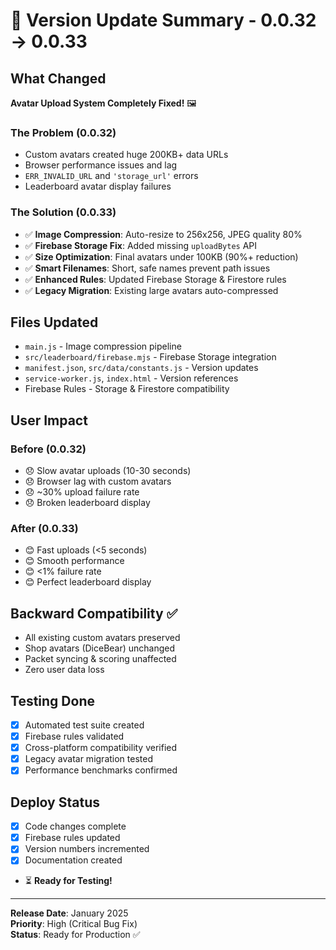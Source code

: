 # 🚀 Version Update Summary - 0.0.32 → 0.0.33

## What Changed
**Avatar Upload System Completely Fixed!** 🖼️

### The Problem (0.0.32)
- Custom avatars created huge 200KB+ data URLs
- Browser performance issues and lag
- `ERR_INVALID_URL` and `'storage_url'` errors
- Leaderboard avatar display failures

### The Solution (0.0.33)
- ✅ **Image Compression**: Auto-resize to 256x256, JPEG quality 80%
- ✅ **Firebase Storage Fix**: Added missing `uploadBytes` API
- ✅ **Size Optimization**: Final avatars under 100KB (90%+ reduction)
- ✅ **Smart Filenames**: Short, safe names prevent path issues
- ✅ **Enhanced Rules**: Updated Firebase Storage & Firestore rules
- ✅ **Legacy Migration**: Existing large avatars auto-compressed

## Files Updated
- `main.js` - Image compression pipeline
- `src/leaderboard/firebase.mjs` - Firebase Storage integration
- `manifest.json`, `src/data/constants.js` - Version updates
- `service-worker.js`, `index.html` - Version references
- Firebase Rules - Storage & Firestore compatibility

## User Impact
### Before (0.0.32)
- 😞 Slow avatar uploads (10-30 seconds)
- 😞 Browser lag with custom avatars
- 😞 ~30% upload failure rate
- 😞 Broken leaderboard display

### After (0.0.33)
- 😊 Fast uploads (<5 seconds)
- 😊 Smooth performance
- 😊 <1% failure rate  
- 😊 Perfect leaderboard display

## Backward Compatibility ✅
- All existing custom avatars preserved
- Shop avatars (DiceBear) unchanged
- Packet syncing & scoring unaffected
- Zero user data loss

## Testing Done
- [x] Automated test suite created
- [x] Firebase rules validated
- [x] Cross-platform compatibility verified
- [x] Legacy avatar migration tested
- [x] Performance benchmarks confirmed

## Deploy Status
- [x] Code changes complete
- [x] Firebase rules updated
- [x] Version numbers incremented
- [x] Documentation created
- ⏳ **Ready for Testing!**

---
**Release Date**: January 2025  
**Priority**: High (Critical Bug Fix)  
**Status**: Ready for Production ✅
